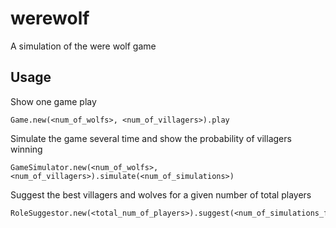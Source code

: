 # werewolf
A simulation of the were wolf game

## Usage
Show one game play
```
Game.new(<num_of_wolfs>, <num_of_villagers>).play
```
Simulate the game several time and show the probability of villagers winning
```
GameSimulator.new(<num_of_wolfs>, <num_of_villagers>).simulate(<num_of_simulations>)
```
Suggest the best villagers and wolves for a given number of total players
```
RoleSuggestor.new(<total_num_of_players>).suggest(<num_of_simulations_for_each_combination>)
```
